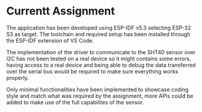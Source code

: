 # Currentt Assignment

The application has been developed using ESP-IDF v5.3 selecting ESP-32 S3 as target. The toolchain and required setup has been installed through the ESP-IDF extension of VS Code.

The implementation of the driver to communicate to the SHT40 sensor over I2C has not been tested on a real device so it might contains some errors, having access to a real device and being able to debug the data transferred over the serial bus would be required to make sure everything works properly.

Only minimal functionalities have been implemented to showcase coding style and match what was required by the assignment, more APIs could be added to make use of the full capabilites of the sensor.